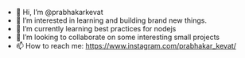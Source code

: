 - 👋 Hi, I’m @prabhakarkevat
- 👀 I’m interested in learning and building brand new things.
- 🌱 I’m currently learning best practices for nodejs
- 💞️ I’m looking to collaborate on some interesting small projects
- 📫 How to reach me: https://www.instagram.com/prabhakar_kevat/

<!---
prabhakarkevat/prabhakarkevat is a ✨ special ✨ repository because its `README.md` (this file) appears on your GitHub profile.
You can click the Preview link to take a look at your changes.
--->
